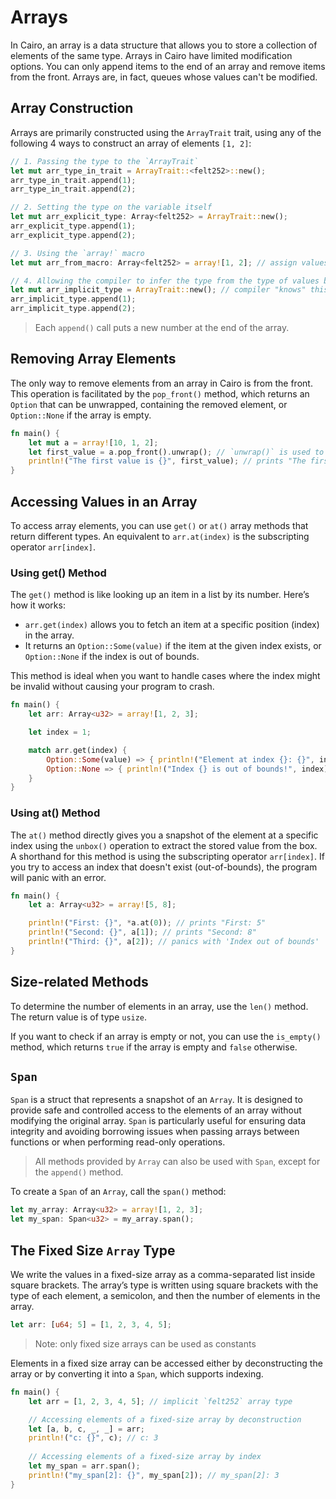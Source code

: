 # Arrays

In Cairo, an array is a data structure that allows you to store a collection of elements of the same type. Arrays in Cairo have limited modification options. You can only append items to the end of an array and remove items from the front. Arrays are, in fact, queues whose values can't be modified.

## Array Construction

Arrays are primarily constructed using the `ArrayTrait` trait, using any of the following 4 ways to construct an array of elements `[1, 2]`:

```rust
// 1. Passing the type to the `ArrayTrait`
let mut arr_type_in_trait = ArrayTrait::<felt252>::new();
arr_type_in_trait.append(1);
arr_type_in_trait.append(2);

// 2. Setting the type on the variable itself
let mut arr_explicit_type: Array<felt252> = ArrayTrait::new();
arr_explicit_type.append(1);
arr_explicit_type.append(2);

// 3. Using the `array!` macro
let mut arr_from_macro: Array<felt252> = array![1, 2]; // assign values in-line

// 4. Allowing the compiler to infer the type from the type of values being assigned to it
let mut arr_implicit_type = ArrayTrait::new(); // compiler "knows" this is a `felt252` array
arr_implicit_type.append(1);
arr_implicit_type.append(2);
```

> Each `append()` call puts a new number at the end of the array.

## Removing Array Elements

The only way to remove elements from an array in Cairo is from the front. This operation is facilitated by the `pop_front()` method, which returns an `Option` that can be unwrapped, containing the removed element, or `Option::None` if the array is empty.

```rust
fn main() {
    let mut a = array![10, 1, 2];
    let first_value = a.pop_front().unwrap(); // `unwrap()` is used to get the value from `Option`
    println!("The first value is {}", first_value); // prints "The first value is 10"
}
```

## Accessing Values in an Array

To access array elements, you can use `get()` or `at()` array methods that return different types. An equivalent to `arr.at(index)` is the subscripting operator `arr[index]`.

### Using get() Method

The `get()` method is like looking up an item in a list by its number.
Here’s how it works:

- `arr.get(index)` allows you to fetch an item at a specific position (index) in the array.
- It returns an `Option::Some(value)` if the item at the given index exists, or `Option::None` if the index is out of bounds.

This method is ideal when you want to handle cases where the index might be invalid without causing your program to crash.

```rust
fn main() {
    let arr: Array<u32> = array![1, 2, 3];

    let index = 1;

    match arr.get(index) {
        Option::Some(value) => { println!("Element at index {}: {}", index, value.unbox()); },
        Option::None => { println!("Index {} is out of bounds!", index); }
    }
}
```

### Using at() Method

The `at()` method directly gives you a snapshot of the element at a specific index using the `unbox()` operation to extract the stored value from the box. A shorthand for this method is using the subscripting operator `arr[index]`. If you try to access an index that doesn't exist (out-of-bounds), the program will panic with an error.

```rust
fn main() {
    let a: Array<u32> = array![5, 8];

    println!("First: {}", *a.at(0)); // prints "First: 5"
    println!("Second: {}", a[1]); // prints "Second: 8"
    println!("Third: {}", a[2]); // panics with 'Index out of bounds'
}
```

## Size-related Methods

To determine the number of elements in an array, use the `len()` method. The return value is of type `usize`.

If you want to check if an array is empty or not, you can use the `is_empty()` method, which returns `true` if the array is empty and `false` otherwise.

## `Span`

`Span` is a struct that represents a snapshot of an `Array`. It is designed to provide safe and controlled access to the elements of an array without modifying the original array. `Span` is particularly useful for ensuring data integrity and avoiding borrowing issues when passing arrays between functions or when performing read-only operations.

> All methods provided by `Array` can also be used with `Span`, except for the `append()` method.

To create a `Span` of an `Array`, call the `span()` method:

```rust
let my_array: Array<u32> = array![1, 2, 3];
let my_span: Span<u32> = my_array.span();
```

## The Fixed Size `Array` Type

We write the values in a fixed-size array as a comma-separated list inside square brackets. The array’s type is written using square brackets with the type of each element, a semicolon, and then the number of elements in the array.

```rust
let arr: [u64; 5] = [1, 2, 3, 4, 5];
```

> Note: only fixed size arrays can be used as constants

Elements in a fixed size array can be accessed either by deconstructing the array or by converting it into a `Span`, which supports indexing.

```rust
fn main() {
    let arr = [1, 2, 3, 4, 5]; // implicit `felt252` array type

    // Accessing elements of a fixed-size array by deconstruction
    let [a, b, c, _, _] = arr;
    println!("c: {}", c); // c: 3
    
    // Accessing elements of a fixed-size array by index
    let my_span = arr.span();
    println!("my_span[2]: {}", my_span[2]); // my_span[2]: 3
}
```
